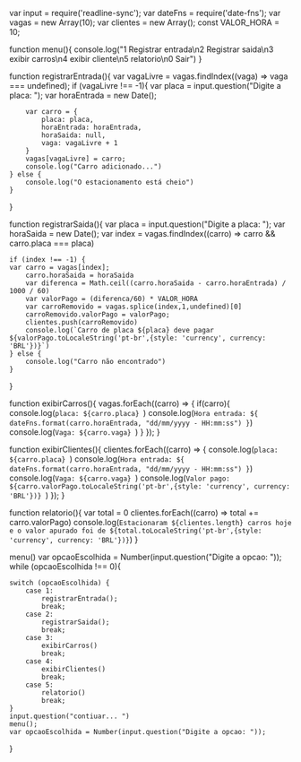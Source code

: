 var input = require('readline-sync');
var dateFns = require('date-fns');
var vagas = new Array(10);
var clientes = new Array(); 
const VALOR_HORA = 10;

function menu(){
    console.log("1 Registrar entrada\n2 Registrar saida\n3 exibir carros\n4 exibir cliente\n5 relatorio\n0 Sair")
}

function registrarEntrada(){
    var vagaLivre = vagas.findIndex((vaga) => vaga === undefined);
    if (vagaLivre !== -1){
        var placa  = input.question("Digite a placa: ");
        var horaEntrada = new Date();

        var carro = {
            placa: placa,
            horaEntrada: horaEntrada,
            horaSaida: null,
            vaga: vagaLivre + 1
        }
        vagas[vagaLivre] = carro;
        console.log("Carro adicionado...")
    } else {
        console.log("O estacionamento está cheio")
    }

    
}

function registrarSaida(){
    var placa  = input.question("Digite a placa: ");
    var horaSaida = new Date();
    var index = vagas.findIndex((carro) => carro && carro.placa === placa)
    
    if (index !== -1) {
    var carro = vagas[index];
        carro.horaSaida = horaSaida
        var diferenca = Math.ceil((carro.horaSaida - carro.horaEntrada) / 1000 / 60)
        var valorPago = (diferenca/60) * VALOR_HORA
        var carroRemovido = vagas.splice(index,1,undefined)[0]
        carroRemovido.valorPago = valorPago;
        clientes.push(carroRemovido)
        console.log(`Carro de placa ${placa} deve pagar ${valorPago.toLocaleString('pt-br',{style: 'currency', currency: 'BRL'})}`)
    } else {
        console.log("Carro não encontrado")
    }
}

function exibirCarros(){
    vagas.forEach((carro) => {
        if(carro){
            console.log(`placa: ${carro.placa} `)
            console.log(`Hora entrada: ${
                dateFns.format(carro.horaEntrada, "dd/mm/yyyy - HH:mm:ss")
            }`)
            console.log(`Vaga: ${carro.vaga} `)
        }
    });
}

function exibirClientes(){
    clientes.forEach((carro) => {
        console.log(`placa: ${carro.placa} `)
        console.log(`Hora entrada: ${
            dateFns.format(carro.horaEntrada, "dd/mm/yyyy - HH:mm:ss")
        }`)
        console.log(`Vaga: ${carro.vaga} `)
        console.log(`Valor pago: ${carro.valorPago.toLocaleString('pt-br',{style: 'currency', currency: 'BRL'})} `)
    });
}

function relatorio(){
    var total = 0
    clientes.forEach((carro) => total += carro.valorPago)
    console.log(`Estacionaram ${clientes.length} carros hoje e o valor apurado foi de ${total.toLocaleString('pt-br',{style: 'currency', currency: 'BRL'})}`)
}

menu()
var opcaoEscolhida = Number(input.question("Digite a opcao: "));
while (opcaoEscolhida !== 0){
    

    switch (opcaoEscolhida) {
        case 1:
            registrarEntrada();
            break;
        case 2:
            registrarSaida();
            break;
        case 3:
            exibirCarros()
            break;
        case 4:
            exibirClientes()
            break;
        case 5:
            relatorio()
            break;
    }
    input.question("contiuar... ")
    menu();
    var opcaoEscolhida = Number(input.question("Digite a opcao: "));
}
